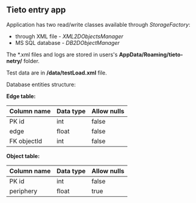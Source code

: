 ## Tieto entry app

Application has two read/write classes available through *StorageFactory*:

* through XML file - *XML2DObjectsManager*
* MS SQL database - *DB2DObjectManager*

The \*.xml files and logs are stored in users's **AppData/Roaming/tieto-netry/** folder.

Test data are in **/data/testLoad.xml** file.

Database entities structure:

**Edge table:**

Column name | Data type | Allow nulls
 --- | --- | ---
 PK id | int | false
 edge | float | false
 FK objectId | int | false

**Object table:**

Column name | Data type | Allow nulls
 --- | --- | ---
 PK id | int | false
 periphery | float | true
